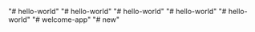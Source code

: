 "# hello-world" 
"# hello-world" 
"# hello-world" 
"# hello-world" 
"# hello-world" 
"# welcome-app" 
"# new" 
